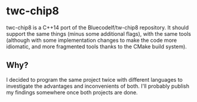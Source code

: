 # twc-chip8

twc-chip8 is a C++14 port of the Bluecodelf/tw-chip8 repository.
It should support the same things (minus some additional flags), with the same tools (although with some implementation changes to make the code more idiomatic, and more fragmented tools thanks to the CMake build system).

## Why?

I decided to program the same project twice with different languages to investigate the advantages and inconvenients of both.
I'll probably publish my findings somewhere once both projects are done.